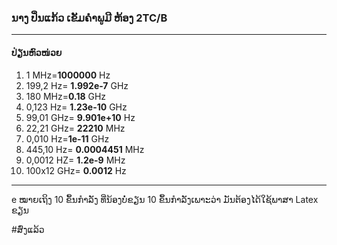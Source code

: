 ### ນາງ ປິ່ນແກ້ວ ເຂັມຄຳພູມີ ຫ້ອງ 2TC/B
---
#### ປ່ຽນຫົວໜ່ວຍ

1. 1 MHz=**1000000** Hz
2. 199,2 Hz= **1.992e-7** GHz
3. 180 MHz=**0.18** GHz
4. 0,123 Hz= **1.23e-10** GHz
5. 99,01 GHz= **9.901e+10** Hz
6. 22,21 GHz= **22210** MHz
7. 0,010 Hz=**1e-11** GHz
8. 445,10 Hz= **0.0004451** MHz
9. 0,0012 HZ= **1.2e-9** MHz
10. 100x12 GHz= **0.0012** Hz
---
e ໝາຍເຖິງ 10 ຂຶ້ນກຳລັງ ທີ່ນ້ອງບໍ່ຂຽນ 10 ຂຶ້ນກຳລັງເພາະວ່າ ມັນຕ້ອງໄດ້ໃຊ້ພາສາ Latex ຂຽນ

#ສົ່ງແລ້ວ
